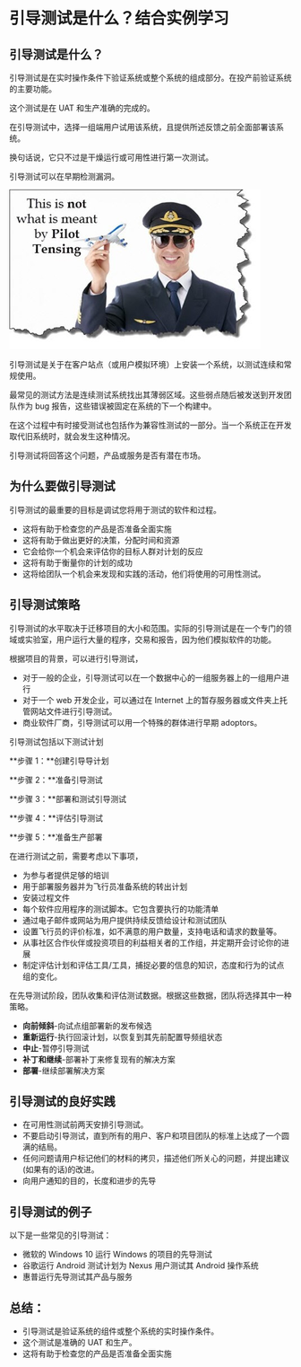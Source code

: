 # 引导测试是什么？结合实例学习

## 引导测试是什么？

引导测试是在实时操作条件下验证系统或整个系统的组成部分。在投产前验证系统的主要功能。

这个测试是在 UAT 和生产准确的完成的。

在引导测试中，选择一组端用户试用该系统，且提供所述反馈之前全面部署该系统。

换句话说，它只不过是干燥运行或可用性进行第一次测试。

引导测试可以在早期检测漏洞。

![](./images/040516_0456_PilotTestin1.jpg)

引导测试是关于在客户站点（或用户模拟环境）上安装一个系统，以测试连续和常规使用。

最常见的测试方法是连续测试系统找出其薄弱区域。这些弱点随后被发送到开发团队作为 bug 报告，这些错误被固定在系统的下一个构建中。

在这个过程中有时接受测试也包括作为兼容性测试的一部分。当一个系统正在开发取代旧系统时，就会发生这种情况。

引导测试将回答这个问题，产品或服务是否有潜在市场。

## 为什么要做引导测试

引导测试的最重要的目标是调试您将用于测试的软件和过程。

- 这将有助于检查您的产品是否准备全面实施
- 这将有助于做出更好的决策，分配时间和资源
- 它会给你一个机会来评估你的目标人群对计划的反应
- 这将有助于衡量你的计划的成功
- 这将给团队一个机会来发现和实践的活动，他们将使用的可用性测试。

## 引导测试策略

引导测试的水平取决于迁移项目的大小和范围。实际的引导测试是在一个专门的领域或实验室，用户运行大量的程序，交易和报告，因为他们模拟软件的功能。

根据项目的背景，可以进行引导测试，

- 对于一般的企业，引导测试可以在一个数据中心的一组服务器上的一组用户进行
- 对于一个 web 开发企业，可以通过在 Internet 上的暂存服务器或文件夹上托管网站文件进行引导测试。
- 商业软件厂商，引导测试可以用一个特殊的群体进行早期 adoptors。

引导测试包括以下测试计划

**步骤 1：**创建引导导计划

**步骤 2：**准备引导测试

**步骤 3：**部署和测试引导测试

**步骤 4：**评估引导测试

**步骤 5：**准备生产部署

在进行测试之前，需要考虑以下事项，

- 为参与者提供足够的培训
- 用于部署服务器并为飞行员准备系统的转出计划
- 安装过程文件
- 每个软件应用程序的测试脚本。它包含要执行的功能清单
- 通过电子邮件或网站为用户提供持续反馈给设计和测试团队
- 设置飞行员的评价标准，如不满意的用户数量，支持电话和请求的数量等。
- 从事社区合作伙伴或投资项目的利益相关者的工作组，并定期开会讨论你的进展
- 制定评估计划和评估工具/工具，捕捉必要的信息的知识，态度和行为的试点组的变化。

在先导测试阶段，团队收集和评估测试数据。根据这些数据，团队将选择其中一种策略。

- **向前倾斜**-向试点组部署新的发布候选
- **重新运行**-执行回滚计划，以恢复到其先前配置导频组状态
- **中止**-暂停引导测试
- **补丁和继续**-部署补丁来修复现有的解决方案
- **部署**-继续部署解决方案

## 引导测试的良好实践

- 在可用性测试前两天安排引导测试。
- 不要启动引导测试，直到所有的用户、客户和项目团队的标准上达成了一个圆满的结局。
- 任何问题请用户标记他们的材料的拷贝，描述他们所关心的问题，并提出建议(如果有的话)的改进。
- 向用户通知的目的，长度和进步的先导

## 引导测试的例子

以下是一些常见的引导测试：

- 微软的 Windows 10 运行 Windows 的项目的先导测试
- 谷歌运行 Android 测试计划为 Nexus 用户测试其 Android 操作系统
- 惠普运行先导测试其产品与服务

## 总结：

- 引导测试是验证系统的组件或整个系统的实时操作条件。
- 这个测试是准确的 UAT 和生产。
- 这将有助于检查您的产品是否准备全面实施